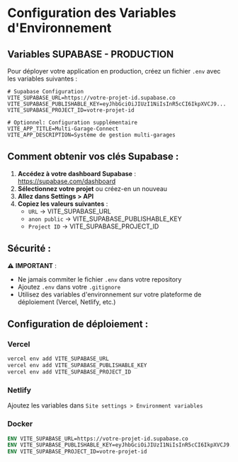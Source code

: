 # Configuration des Variables d'Environnement

## Variables SUPABASE - PRODUCTION

Pour déployer votre application en production, créez un fichier `.env` avec les variables suivantes :

```env
# Supabase Configuration
VITE_SUPABASE_URL=https://votre-projet-id.supabase.co
VITE_SUPABASE_PUBLISHABLE_KEY=eyJhbGciOiJIUzI1NiIsInR5cCI6IkpXVCJ9...
VITE_SUPABASE_PROJECT_ID=votre-projet-id

# Optionnel: Configuration supplémentaire
VITE_APP_TITLE=Multi-Garage-Connect
VITE_APP_DESCRIPTION=Système de gestion multi-garages
```

## Comment obtenir vos clés Supabase :

1. **Accédez à votre dashboard Supabase** : https://supabase.com/dashboard
2. **Sélectionnez votre projet** ou créez-en un nouveau
3. **Allez dans Settings > API**
4. **Copiez les valeurs suivantes** :
   - `URL` → VITE_SUPABASE_URL
   - `anon public` → VITE_SUPABASE_PUBLISHABLE_KEY
   - `Project ID` → VITE_SUPABASE_PROJECT_ID

## Sécurité :

⚠️ **IMPORTANT** : 
- Ne jamais commiter le fichier `.env` dans votre repository
- Ajoutez `.env` dans votre `.gitignore`
- Utilisez des variables d'environnement sur votre plateforme de déploiement (Vercel, Netlify, etc.)

## Configuration de déploiement :

### Vercel
```bash
vercel env add VITE_SUPABASE_URL
vercel env add VITE_SUPABASE_PUBLISHABLE_KEY
vercel env add VITE_SUPABASE_PROJECT_ID
```

### Netlify
Ajoutez les variables dans `Site settings > Environment variables`

### Docker
```dockerfile
ENV VITE_SUPABASE_URL=https://votre-projet-id.supabase.co
ENV VITE_SUPABASE_PUBLISHABLE_KEY=eyJhbGciOiJIUzI1NiIsInR5cCI6IkpXVCJ9...
ENV VITE_SUPABASE_PROJECT_ID=votre-projet-id
```